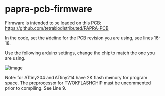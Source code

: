# papra-pcb-firmware

Firmware is intended to be loaded on this PCB: https://github.com/tetrabiodistributed/PAPRA-PCB

In the code, set the #define for the PCB revision you are using, see lines 16-18. 

Use the following arduino settings, change the chip to match the one you are using.

![image](https://user-images.githubusercontent.com/57600622/173251179-0eeb292c-e689-4997-9e30-4efc9564d7ec.png)

Note: for ATtiny204 and ATtiny214 have 2K flash memory for program space. The preprocessor for TWOKFLASHCHIP must be uncommented prior to compiling. See Line 9.
